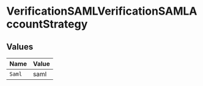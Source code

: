 # VerificationSAMLVerificationSAMLAccountStrategy


## Values

| Name   | Value  |
| ------ | ------ |
| `Saml` | saml   |